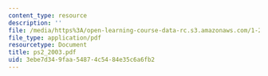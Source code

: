 ```yaml
---
content_type: resource
description: ''
file: /media/https%3A/open-learning-course-data-rc.s3.amazonaws.com/1-224j-carrier-systems-fall-2003/3ebe7d349faa54874c5484e35c6a6fb2_ps2_2003.pdf
file_type: application/pdf
resourcetype: Document
title: ps2_2003.pdf
uid: 3ebe7d34-9faa-5487-4c54-84e35c6a6fb2
---
```

